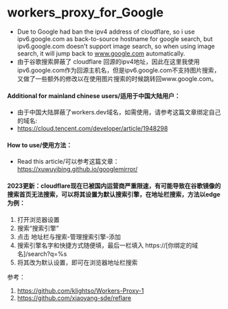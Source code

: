 # workers_proxy_for_Google
- Due to Google had ban the ipv4 address of cloudflare, so i use ipv6.google.com as back-to-source hostname for google search, but ipv6.google.com doesn't support image search, so when using image search, it will jump back to www.google.com automatically.
- 由于谷歌搜索屏蔽了 cloudflare 回源的ipv4地址，因此在这里我使用ipv6.google.com作为回源主机名，但是ipv6.google.com不支持图片搜索，又做了一些额外的修改以在使用图片搜索的时候跳转回www.google.com。

#### Additional for mainland chinese users/适用于中国大陆用户：
- 由于中国大陆屏蔽了workers.dev域名，如需使用，请参考这篇文章绑定自己的域名:    
- https://cloud.tencent.com/developer/article/1948298

#### How to use/使用方法：
- Read this article/可以参考这篇文章： https://xuwuyibing.github.io/googlemirror/

#### 2023更新：cloudflare现在已被国内运营商严重限速，有可能导致在谷歌镜像的搜索首页无法搜索，可以将其设置为默认搜索引擎，在地址栏搜索，方法以edge为例：
1. 打开浏览器设置
2. 搜索“搜索引擎”
3. 点击 地址栏与搜索-管理搜索引擎-添加
4. 搜索引擎名字和快捷方式随便填，最后一栏填入
https://[你绑定的域名]/search?q=%s
5. 将其改为默认设置，即可在浏览器地址栏搜索

参考：
1. https://github.com/klightso/Workers-Proxy-1
2. https://github.com/xiaoyang-sde/reflare
